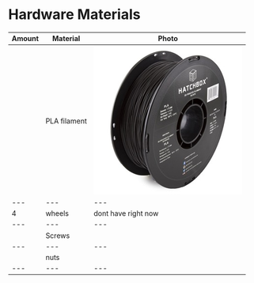 # Hardware Materials

| Amount | Material | Photo|
| --- | --- | --- |
|  | PLA filament | ![Icon](https://github.com/tecnoplasma/2EZ/blob/18c600d587022edf658d517c4f1a2ea21c6acb04/71ZgqHSYaFL.jpg) |
| --- | --- | --- |
| 4 | wheels | dont have right now |
| --- | --- | --- |
|  | Screws |  | 
| --- | --- | --- |
|  | nuts |  |
| --- | --- | --- |
